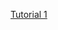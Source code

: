 ﻿[Tutorial 1](http://blog.stevensanderson.com/2010/07/05/introducing-knockout-a-ui-library-for-javascript/)